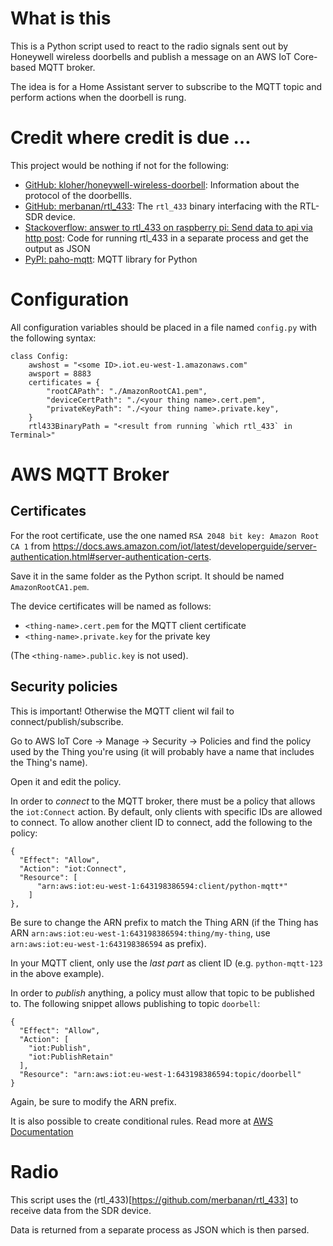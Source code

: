 # What is this

This is a Python script used to react to the radio signals sent out by Honeywell wireless doorbells and publish a message on an AWS IoT Core-based MQTT broker.

The idea is for a Home Assistant server to subscribe to the MQTT topic and perform actions when the doorbell is rung.

# Credit where credit is due …

This project would be nothing if not for the following:

- [GitHub: kloher/honeywell-wireless-doorbell](https://github.com/klohner/honeywell-wireless-doorbell): Information about the protocol of the doorbellls.
- [GitHub: merbanan/rtl_433](https://github.com/merbanan/rtl_433): The `rtl_433` binary interfacing with the RTL-SDR device.
- [Stackoverflow: answer to rtl_433 on raspberry pi: Send data to api via http post](https://stackoverflow.com/a/69448046/1632704): Code for running rtl_433 in a separate process and get the output as JSON
- [PyPI: paho-mqtt](https://pypi.org/project/paho-mqtt/): MQTT library for Python

# Configuration

All configuration variables should be placed in a file named `config.py` with the following syntax:

```
class Config:
	awshost = "<some ID>.iot.eu-west-1.amazonaws.com"
	awsport = 8883
	certificates = {
		"rootCAPath": "./AmazonRootCA1.pem",
		"deviceCertPath": "./<your thing name>.cert.pem",
		"privateKeyPath": "./<your thing name>.private.key",
	}
	rtl433BinaryPath = "<result from running `which rtl_433` in Terminal>"
```

# AWS MQTT Broker

## Certificates

For the root certificate, use the one named `RSA 2048 bit key: Amazon Root CA 1` from <https://docs.aws.amazon.com/iot/latest/developerguide/server-authentication.html#server-authentication-certs>.

Save it in the same folder as the Python script. It should be named `AmazonRootCA1.pem`.

The device certificates will be named as follows:

- `<thing-name>.cert.pem` for the MQTT client certificate
- `<thing-name>.private.key` for the private key

(The `<thing-name>.public.key` is not used).

## Security policies

This is important! Otherwise the MQTT client wil fail to connect/publish/subscribe.

Go to AWS IoT Core → Manage → Security → Policies and find the policy used by the Thing you're using (it will probably have a name that includes the Thing's name).

Open it and edit the policy.

In order to _connect_ to the MQTT broker, there must be a policy that allows the `iot:Connect` action. By default, only clients with specific IDs are allowed to connect. To allow another client ID to connect, add the following to the policy:

```
{
  "Effect": "Allow",
  "Action": "iot:Connect",
  "Resource": [
      "arn:aws:iot:eu-west-1:643198386594:client/python-mqtt*"
    ]
},
```

Be sure to change the ARN prefix to match the Thing ARN (if the Thing has ARN `arn:aws:iot:eu-west-1:643198386594:thing/my-thing`, use `arn:aws:iot:eu-west-1:643198386594` as prefix).

In your MQTT client, only use the _last part_ as client ID (e.g. `python-mqtt-123` in the above example).

In order to _publish_ anything, a policy must allow that topic to be published to. The following snippet allows publishing to topic `doorbell`:

```
{
  "Effect": "Allow",
  "Action": [
    "iot:Publish",
    "iot:PublishRetain"
  ],
  "Resource": "arn:aws:iot:eu-west-1:643198386594:topic/doorbell"
}
```

Again, be sure to modify the ARN prefix.

It is also possible to create conditional rules. Read more at [AWS Documentation](https://docs.aws.amazon.com/iot/latest/developerguide/iot-policies.html)

# Radio

This script uses the (rtl_433)[https://github.com/merbanan/rtl_433] to receive data from the SDR device.

Data is returned from a separate process as JSON which is then parsed.
